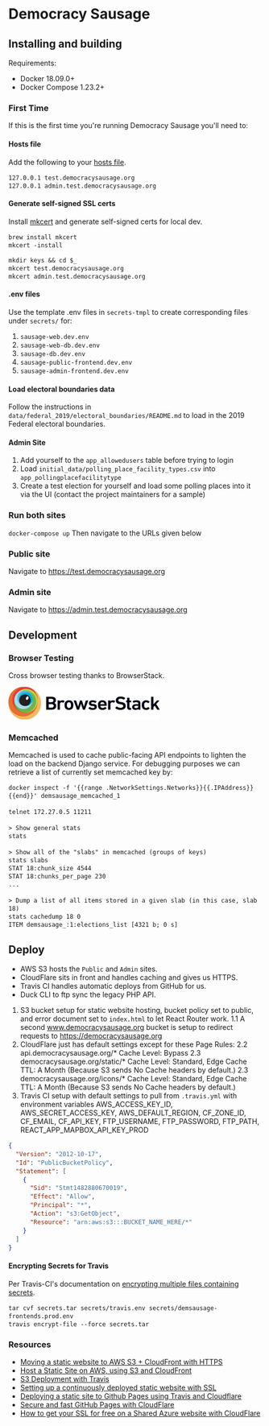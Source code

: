 # Democracy Sausage

## Installing and building

Requirements:

- Docker 18.09.0+
- Docker Compose 1.23.2+

### First Time

If this is the first time you're running Democracy Sausage you'll need to:

#### Hosts file

Add the following to your [hosts file](<https://en.wikipedia.org/wiki/Hosts_(file)>).

```
127.0.0.1 test.democracysausage.org
127.0.0.1 admin.test.democracysausage.org
```

#### Generate self-signed SSL certs

Install [mkcert](https://github.com/FiloSottile/mkcert) and generate self-signed certs for local dev.

```
brew install mkcert
mkcert -install
```

```
mkdir keys && cd $_
mkcert test.democracysausage.org
mkcert admin.test.democracysausage.org
```

#### .env files

Use the template .env files in `secrets-tmpl` to create corresponding files under `secrets/` for:

1. `sausage-web.dev.env`
2. `sausage-web-db.dev.env`
3. `sausage-db.dev.env`
4. `sausage-public-frontend.dev.env`
5. `sausage-admin-frontend.dev.env`

#### Load electoral boundaries data

Follow the instructions in `data/federal_2019/electoral_boundaries/README.md` to load in the 2019 Federal electoral boundaries.

#### Admin Site

1. Add yourself to the `app_allowedusers` table before trying to login
2. Load `initial_data/polling_place_facility_types.csv` into `app_pollingplacefacilitytype`
3. Create a test election for yourself and load some polling places into it via the UI (contact the project maintainers for a sample)

### Run both sites

`docker-compose up`
Then navigate to the URLs given below

### Public site

Navigate to https://test.democracysausage.org

### Admin site

Navigate to https://admin.test.democracysausage.org

## Development

### Browser Testing

Cross browser testing thanks to BrowserStack.

[<img src="assets/browserstack/Browserstack-logo@2x.png" width="300" height="65" alt="BrowserStack logo" />](https://www.browserstack.com)

### Memcached

Memcached is used to cache public-facing API endpoints to lighten the load on the backend Django service. For debugging purposes we can retrieve a list of currently set memcached key by:

```
docker inspect -f '{{range .NetworkSettings.Networks}}{{.IPAddress}}{{end}}' demsausage_memcached_1

telnet 172.27.0.5 11211

> Show general stats
stats

> Show all of the "slabs" in memcached (groups of keys)
stats slabs
STAT 18:chunk_size 4544
STAT 18:chunks_per_page 230
...

> Dump a list of all items stored in a given slab (in this case, slab 18)
stats cachedump 18 0
ITEM demsausage_:1:elections_list [4321 b; 0 s]
```

## Deploy

- AWS S3 hosts the `Public` and `Admin` sites.
- CloudFlare sits in front and handles caching and gives us HTTPS.
- Travis CI handles automatic deploys from GitHub for us.
- Duck CLI to ftp sync the legacy PHP API.

1.  S3 bucket setup for static website hosting, bucket policy set to public, and error document set to `index.html` to let React Router work.
    1.1 A second www.democracysausage.org bucket is setup to redirect requests to https://democracysausage.org
2.  CloudFlare just has default settings except for these Page Rules:
    2.2 api.democracysausage.org/\* Cache Level: Bypass
    2.3 democracysausage.org/static/\* Cache Level: Standard, Edge Cache TTL: A Month (Because S3 sends No Cache headers by default.)
    2.3 democracysausage.org/icons/\* Cache Level: Standard, Edge Cache TTL: A Month (Because S3 sends No Cache headers by default.)
3.  Travis CI setup with default settings to pull from `.travis.yml` with environment variables AWS_ACCESS_KEY_ID, AWS_SECRET_ACCESS_KEY, AWS_DEFAULT_REGION, CF_ZONE_ID, CF_EMAIL, CF_API_KEY, FTP_USERNAME, FTP_PASSWORD, FTP_PATH, REACT_APP_MAPBOX_API_KEY_PROD

```json
{
  "Version": "2012-10-17",
  "Id": "PublicBucketPolicy",
  "Statement": [
    {
      "Sid": "Stmt1482880670019",
      "Effect": "Allow",
      "Principal": "*",
      "Action": "s3:GetObject",
      "Resource": "arn:aws:s3:::BUCKET_NAME_HERE/*"
    }
  ]
}
```

#### Encrypting Secrets for Travis

Per Travis-CI's documentation on [encrypting multiple files containing secrets](https://docs.travis-ci.com/user/encrypting-files#Encrypting-multiple-files).

```
tar cvf secrets.tar secrets/travis.env secrets/demsausage-frontends.prod.env
travis encrypt-file --force secrets.tar
```

### Resources

- [Moving a static website to AWS S3 + CloudFront with HTTPS](https://medium.com/@willmorgan/moving-a-static-website-to-aws-s3-cloudfront-with-https-1fdd95563106)
- [Host a Static Site on AWS, using S3 and CloudFront](https://www.davidbaumgold.com/tutorials/host-static-site-aws-s3-cloudfront/)
- [S3 Deployment with Travis](https://renzo.lucioni.xyz/s3-deployment-with-travis/)
- [Setting up a continuously deployed static website with SSL](https://blog.kolibri.is/setting-up-a-continuously-deployed-static-website-with-ssl-39670b37b5c6)
- [Deploying a static site to Github Pages using Travis and Cloudflare](https://jmsbrdy.com/2017/07/deploying-a-static-site-to-github-pages-using-travis-and-cloudflare/)
- [Secure and fast GitHub Pages with CloudFlare](https://blog.cloudflare.com/secure-and-fast-github-pages-with-cloudflare/)
- [How to get your SSL for free on a Shared Azure website with CloudFlare](https://www.troyhunt.com/how-to-get-your-ssl-for-free-on-shared/)
